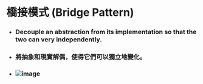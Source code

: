 橋接模式 (Bridge Pattern)
=====
* ### Decouple an abstraction from its implementation so that the two can very independently.
* ### 將抽象和現實解偶，使得它們可以獨立地變化。
* ### ![image](https://gitlab.com/ChiangWei/main/-/raw/master/DesignPatterns%20(Python)/%E6%A9%8B%E6%8E%A5%E6%A8%A1%E5%BC%8F%20(Bridge%20Pattern)/%E6%A9%8B%E6%8E%A5%E6%A8%A1%E5%BC%8F%E7%9A%84%E9%A1%9E%E5%88%A5%E5%9C%96.jpg)
